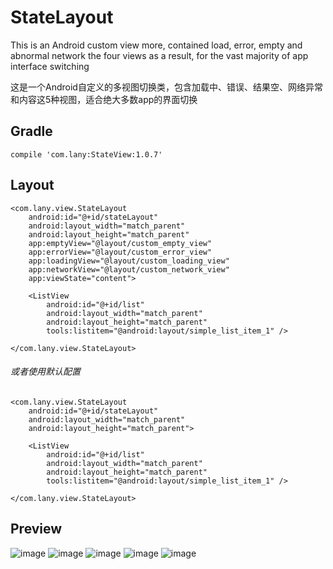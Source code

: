 # StateLayout
This is an Android custom view more, contained load, error, empty and abnormal network the four views as a result, for the vast majority of app interface switching

这是一个Android自定义的多视图切换类，包含加载中、错误、结果空、网络异常和内容这5种视图，适合绝大多数app的界面切换
## Gradle
    compile 'com.lany:StateView:1.0.7'
## Layout
    <com.lany.view.StateLayout
        android:id="@+id/stateLayout"
        android:layout_width="match_parent"
        android:layout_height="match_parent"
        app:emptyView="@layout/custom_empty_view"
        app:errorView="@layout/custom_error_view"
        app:loadingView="@layout/custom_loading_view"
        app:networkView="@layout/custom_network_view"
        app:viewState="content">

        <ListView
            android:id="@+id/list"
            android:layout_width="match_parent"
            android:layout_height="match_parent"
            tools:listitem="@android:layout/simple_list_item_1" />

    </com.lany.view.StateLayout>

###### 或者使用默认配置

    <com.lany.view.StateLayout
        android:id="@+id/stateLayout"
        android:layout_width="match_parent"
        android:layout_height="match_parent">

        <ListView
            android:id="@+id/list"
            android:layout_width="match_parent"
            android:layout_height="match_parent"
            tools:listitem="@android:layout/simple_list_item_1" />

    </com.lany.view.StateLayout>
## Preview
![image](https://github.com/lany192/MultiStateView/raw/master/preview/c.png)
![image](https://github.com/lany192/MultiStateView/raw/master/preview/b.png)
![image](https://github.com/lany192/MultiStateView/raw/master/preview/a.png)
![image](https://github.com/lany192/MultiStateView/raw/master/preview/d.png)
![image](https://github.com/lany192/MultiStateView/raw/master/preview/e.png)
